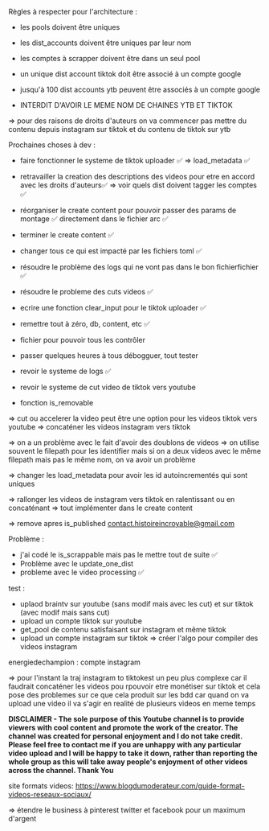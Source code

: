Règles à respecter pour l'architecture :

- les pools doivent être uniques

- les dist_accounts doivent être uniques par leur nom

- les comptes à scrapper doivent être dans un seul pool

- un unique dist account tiktok doit être associé à un compte google

- jusqu'à 100 dist accounts ytb peuvent être associés à un compte google

- INTERDIT D'AVOIR LE MEME NOM DE CHAINES YTB ET TIKTOK


=> pour des raisons de droits d'auteurs on va commencer pas mettre du contenu depuis instagram sur tiktok 
et du contenu de tiktok sur ytb

Prochaines choses à dev :

- faire fonctionner le systeme de tiktok uploader ✅
=> load_metadata ✅

- retravailler la creation des descriptions des videos pour etre en accord avec les droits d'auteurs✅
=> voir quels dist doivent tagger les comptes ✅

- réorganiser le create content pour pouvoir passer des params de montage ✅ directement dans le fichier arc ✅
- terminer le create content ✅

- changer tous ce qui est impacté par les fichiers toml ✅

- résoudre le problème des logs qui ne vont pas dans le bon fichierfichier ✅

- résoudre le probleme des cuts videos ✅

- ecrire une fonction clear_input pour le tiktok uploader ✅

- remettre tout à zéro, db, content, etc ✅

- fichier pour pouvoir tous les contrôler

- passer quelques heures à tous débogguer, tout tester


- revoir le systeme de logs ✅


- revoir le systeme de cut video de tiktok vers youtube

- fonction is_removable 


=> cut ou accelerer la video peut être une option pour les videos tiktok vers youtube
=> concaténer les videos instagram vers tiktok



=> on a un problème avec le fait d'avoir des doublons de videos => on utilise souvent le filepath pour les identifier
mais si on a deux videos avec le même filepath mais pas le même nom, on va avoir un problème

=> changer les load_metadata pour avoir les id autoincrementés qui sont uniques

=> rallonger les videos de instagram vers tiktok en ralentissant ou en concaténant
=> tout implémenter dans le create content

=> remove apres is_published
contact.histoireincroyable@gmail.com


Problème :
- j'ai codé le is_scrappable mais pas le mettre tout de suite ✅
- Problème avec le update_one_dist 
- probleme avec le video processing ✅


test : 
- uplaod braintv sur youtube (sans modif mais avec les cut) et sur tiktok (avec modif mais sans cut)
- upload un compte tiktok sur youtube
- get_pool de contenu satisfaisant sur instagram et même tiktok 
- upload un compte instagram sur tiktok => créer l'algo pour compiler des videos instagram


energiedechampion : compte instagram


=> pour l'instant la traj instagram to tiktokest un peu plus complexe car il faudrait concaténer les videos pou rpouvoir etre monétiser sur tiktok et cela pose des problemes sur ce que cela produit sur les bdd car quand on va upload une video il va s'agir en realité de plusieurs videos en meme temps

**DISCLAIMER - The sole purpose of this Youtube channel is to provide viewers with cool content and promote the work of the creator. The channel was created for personal enjoyment and I do not take credit. Please feel free to contact me if you are unhappy with any particular video upload and I will be happy to take it down, rather than reporting the whole group as this will take away people's enjoyment of other videos across the channel. Thank You**

site formats videos: https://www.blogdumoderateur.com/guide-format-videos-reseaux-sociaux/


=> étendre le business à pinterest twitter et facebook pour un maximum d'argent


